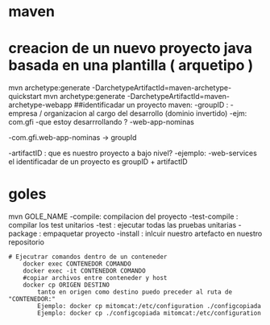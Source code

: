 # maven

# creacion de un nuevo proyecto java basada en una plantilla ( arquetipo )
mvn archetype:generate -DarchetypeArtifactId=maven-archetype-quickstart
mvn archetype:generate -DarchetypeArtifactId=maven-archetype-webapp
##identificadar un proyecto maven:
-groupID :
    -empresa / organizacion al cargo del desarrollo (dominio invertido)
        -ejm: com.gfi
    -que estoy desarrrollando ? 
        -web-app-nominas
        
-com.gfi.web-app-nominas -> groupId

-artifactID : que es nuestro proyecto a bajo nivel?
    -ejemplo:     -web-services
el identificadar de un proyecto es groupID + artifactID

# goles
mvn GOLE_NAME 
    -compile: compilacion del proyecto
    -test-compile : compilar los test unitarios 
    -test : ejecutar todas las pruebas unitarias
    -package : empaquetar proyecto
    -install : inlcuir nuestro artefacto en nuestro repositorio
    
    # Ejecutrar comandos dentro de un conteneder
        docker exec CONTENEDOR COMANDO
        docker exec -it CONTENEDOR COMANDO
        #copiar archivos entre conteneder y host
        docker cp ORIGEN DESTINO
            tanto en origen como destino puedo preceder al ruta de "CONTENEDOR:"
            Ejemplo: docker cp mitomcat:/etc/configuration ./configcopiada
            Ejemplo: docker cp ./configcopiada mitomcat:/etc/configuration 
            
            
    